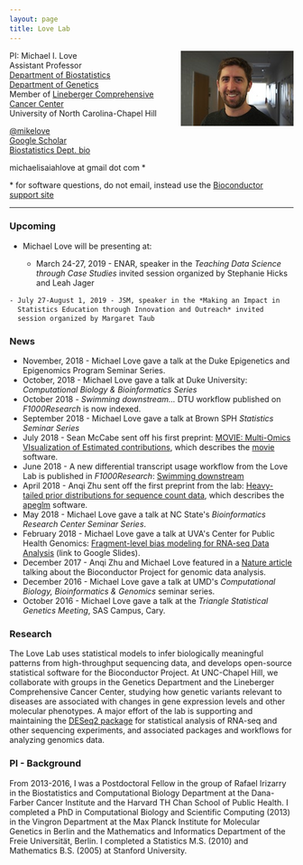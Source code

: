 ```yaml
---
layout: page
title: Love Lab
---
```


<!-- {% include JB/setup %} -->

<img style="float: right;" src="assets/michaellove.jpg">

PI: Michael I. Love <br>
Assistant Professor <br>
[Department of Biostatistics](http://sph.unc.edu/bios/biostatistics/) <br>
[Department of Genetics](http://www.med.unc.edu/genetics/) <br>
Member of [Lineberger Comprehensive Cancer Center](https://unclineberger.org/) <br>
University of North Carolina-Chapel Hill

[@mikelove](http://twitter.com/mikelove) <br>
[Google Scholar](https://scholar.google.com/citations?user=vzXv764AAAAJ) <br>
[Biostatistics Dept. bio](http://sph.unc.edu/adv_profile/michael-love-phd/)

michaelisaiahlove at gmail dot com *

\* for software questions, do not email, instead use the [Bioconductor support site](https://support.bioconductor.org)

---

### Upcoming

* Michael Love will be presenting at:

    - March 24-27, 2019 - ENAR, speaker in the *Teaching Data Science through Case Studies*
      invited session organized by Stephanie Hicks and Leah Jager
<!--	- May 29-June 1, 2019 - ASA's *Symposium on Data Science & Statistics* -->
    - July 27-August 1, 2019 - JSM, speaker in the *Making an Impact in
      Statistics Education through Innovation and Outreach* invited
      session organized by Margaret Taub

### News

* November, 2018 - Michael Love gave a talk at the Duke Epigenetics
  and Epigenomics Program Seminar Series.
* October, 2018 - Michael Love gave a talk at Duke University:
  *Computational Biology & Bioinformatics Series* 
* October 2018 - *Swimming downstream...* DTU workflow published on
  *F1000Research* is now indexed.
* September 2018 - Michael Love gave a talk at Brown SPH *Statistics Seminar Series*
* July 2018 - Sean McCabe sent off his first preprint:
  [MOVIE: Multi-Omics VIsualization of Estimated contributions](https://doi.org/10.1101/379115),
  which describes the [movie](https://github.com/mccabes292/movie) software.
* June 2018 - A new differential transcript usage workflow from the
  Love Lab is published in *F1000Research*: 
  [Swimming downstream](https://doi.org/10.12688/f1000research.15398.3)
* April 2018 - Anqi Zhu sent off the first preprint from the lab:
  [Heavy-tailed prior distributions for sequence count data](https://www.biorxiv.org/content/early/2018/04/17/303255),
  which describes the [apeglm](http://bioconductor.org/packages/apeglm) software.
* May 2018 - Michael Love gave a talk at NC State's *Bioinformatics
  Research Center Seminar Series*.
* February 2018 - Michael Love gave a talk at UVA's Center for Public
  Health Genomics: [Fragment-level bias modeling for RNA-seq Data
  Analysis](http://goo.gl/ftK55e) (link to Google Slides).
* December 2017 - Anqi Zhu and Michael Love featured in a
  [Nature article](https://www.nature.com/articles/d41586-017-07833-1) 
  talking about the Bioconductor Project for genomic data analysis.
* December 2016 - Michael Love gave a talk at UMD's *Computational
  Biology, Bioinformatics & Genomics* seminar series.
* October 2016 - Michael Love gave a talk at the *Triangle Statistical
  Genetics Meeting*, SAS Campus, Cary.

### Research

The Love Lab uses statistical models to infer biologically meaningful
patterns from high-throughput sequencing data, and develops
open-source statistical software for the Bioconductor Project.
At UNC-Chapel Hill, we collaborate with groups in the Genetics
Department and the Lineberger Comprehensive Cancer Center, studying
how genetic variants relevant to diseases are associated with changes
in gene expression levels and other molecular phenotypes.
A major effort of the lab is supporting and maintaining the
[DESeq2 package](http://bioconductor.org/packages/DESeq2) 
for statistical analysis of RNA-seq and other sequencing experiments,
and associated packages and workflows for analyzing genomics data.

### PI - Background

From 2013-2016, I was a Postdoctoral Fellow in the group of
Rafael Irizarry in the Biostatistics and Computational Biology
Department at the Dana-Farber Cancer Institute and the Harvard
TH Chan School of Public Health.
I completed a PhD in Computational Biology and Scientific Computing
(2013) in the Vingron Department at the Max Planck Institute for
Molecular Genetics in Berlin and the Mathematics and Informatics
Department of the Freie Universität, Berlin.  I completed a Statistics
M.S. (2010) and Mathematics B.S. (2005) at Stanford University.
